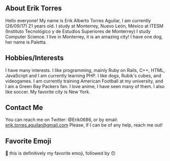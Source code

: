 ## About Erik Torres

Hello everyone! My name is Erik Alberto Torres Aguilar, I am currently (26/09/17) 21 years old. I study at Monterrey, Nuevo León, México
at ITESM (Instituto Tecnológico y de Estudios Superiores de Monterrey) I study Computer Science. I live in Monterrey, it is an amazing city!
I have one dog, her name is Paletta.


## Hobbies/Interests

I have many interests. I like programming, mainly Ruby on Rails, C++, HTML, JavaScript and I am currently learning PHP. I like
dogs, Rubik's cubes, and videogames. I am currently training American Football at my university, and I am a Green Bay Packers fan. 
I love anime, I have seen many of them. I also like soccer. My favorite city is New York.

## Contact Me

You can reach me on Twitter: @Erik0686, or by email: erik.torres.aguilar@gmail.com
Please, if I can be of any help, reach me out!

## Favorite Emoji
 🌚 this is definitively my favorite emoji, followed by 🙃 

